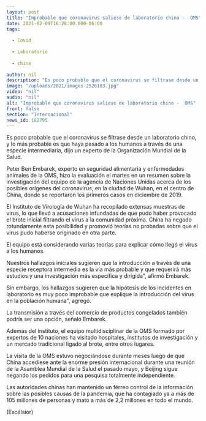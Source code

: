 ```yaml
---
layout: post
title: "Improbable que coronavirus saliese de laboratorio chino -  OMS"
date: 2021-02-09T16:28:00.000-06:00
tags:
  
  - Covid
  
  - Laboratorio
  
  - china
  
author: nil
description: "Es poco probable que el coronavirus se filtrase desde un laboratorio chino, y lo más probable es que haya pasado a los humanos a través de una especie intermediaria"
image: "/uploads/2021/images-2526183.jpg"
video: "nil"
audio: "nil"
alt: "Improbable que coronavirus saliese de laboratorio chino -  OMS"
front: false
section: "Internacional"
news_id: 182795
---
```


Es poco probable que el coronavirus se filtrase desde un laboratorio chino, y lo más probable es que haya pasado a los humanos a través de una especie intermediaria, dijo un experto de la Organización Mundial de la Salud.

Peter Ben Embarek, experto en seguridad alimentaria y enfermedades animales de la OMS, hizo la evaluación el martes en un resumen sobre la investigación del equipo de la agencia de Naciones Unidas acerca de los posibles orígenes del coronavirus, en la ciudad de Wuhan, en el centro de China, donde se reportaron los primeros casos en diciembre de 2019.

El Instituto de Virología de Wuhan ha recopilado extensas muestras de virus, lo que llevó a acusaciones infundadas de que pudo haber provocado el brote inicial filtrando el virus a la comunidad próxima. China ha negado rotundamente esta posibilidad y promovió teorías no probadas sobre que el virus pudo haberse originado en otra parte.

El equipo está considerando varias teorías para explicar cómo llegó el virus a los humanos.

Nuestros hallazgos iniciales sugieren que la introducción a través de una especie receptora intermedia es la vía más probable y que requerirá más estudios y una investigación más específica y dirigida", afirmó Embarek.
 
Sin embargo, los hallazgos sugieren que la hipótesis de los incidentes en laboratorio es muy poco improbable que explique la introducción del virus en la población humana", agregó.

La transmisión a través del comercio de productos congelados también podría ser una opción, señaló Embarek.

Además del instituto, el equipo multidisciplinar de la OMS formado por expertos de 10 naciones ha visitado hospitales, institutos de investigación y un mercado tradicional ligado al brote, entre otros lugares.

La visita de la OMS estuvo negociándose durante meses luego de que China accediese ante la enorme presión internacional durante una reunión de la Asamblea Mundial de la Salud el pasado mayo, y Beijing sigue negando los pedidos para una pesquisa totalmente independiente.

Las autoridades chinas han mantenido un férreo control de la información sobre las posibles causas de la pandemia, que ha contagiado ya a más de 105 millones de personas y mató a más de 2,2 millones en todo el mundo.

(Excélsior)